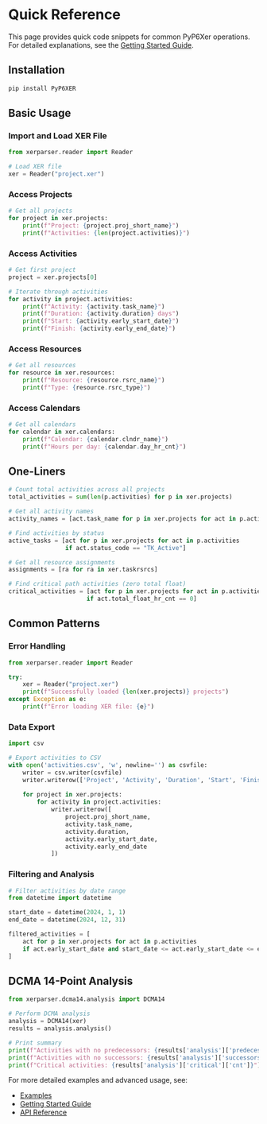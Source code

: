 # Quick Reference

This page provides quick code snippets for common PyP6Xer operations. For detailed explanations, see the [Getting Started Guide](getting_started.md).

## Installation

```bash
pip install PyP6XER
```

## Basic Usage

### Import and Load XER File

```python
from xerparser.reader import Reader

# Load XER file
xer = Reader("project.xer")
```

### Access Projects

```python
# Get all projects
for project in xer.projects:
    print(f"Project: {project.proj_short_name}")
    print(f"Activities: {len(project.activities)}")
```

### Access Activities

```python
# Get first project
project = xer.projects[0]

# Iterate through activities
for activity in project.activities:
    print(f"Activity: {activity.task_name}")
    print(f"Duration: {activity.duration} days")
    print(f"Start: {activity.early_start_date}")
    print(f"Finish: {activity.early_end_date}")
```

### Access Resources

```python
# Get all resources
for resource in xer.resources:
    print(f"Resource: {resource.rsrc_name}")
    print(f"Type: {resource.rsrc_type}")
```

### Access Calendars

```python
# Get all calendars
for calendar in xer.calendars:
    print(f"Calendar: {calendar.clndr_name}")
    print(f"Hours per day: {calendar.day_hr_cnt}")
```

## One-Liners

```python
# Count total activities across all projects
total_activities = sum(len(p.activities) for p in xer.projects)

# Get all activity names
activity_names = [act.task_name for p in xer.projects for act in p.activities]

# Find activities by status
active_tasks = [act for p in xer.projects for act in p.activities 
                if act.status_code == "TK_Active"]

# Get all resource assignments
assignments = [ra for ra in xer.taskrsrcs]

# Find critical path activities (zero total float)
critical_activities = [act for p in xer.projects for act in p.activities 
                      if act.total_float_hr_cnt == 0]
```

## Common Patterns

### Error Handling

```python
from xerparser.reader import Reader

try:
    xer = Reader("project.xer")
    print(f"Successfully loaded {len(xer.projects)} projects")
except Exception as e:
    print(f"Error loading XER file: {e}")
```

### Data Export

```python
import csv

# Export activities to CSV
with open('activities.csv', 'w', newline='') as csvfile:
    writer = csv.writer(csvfile)
    writer.writerow(['Project', 'Activity', 'Duration', 'Start', 'Finish'])
    
    for project in xer.projects:
        for activity in project.activities:
            writer.writerow([
                project.proj_short_name,
                activity.task_name,
                activity.duration,
                activity.early_start_date,
                activity.early_end_date
            ])
```

### Filtering and Analysis

```python
# Filter activities by date range
from datetime import datetime

start_date = datetime(2024, 1, 1)
end_date = datetime(2024, 12, 31)

filtered_activities = [
    act for p in xer.projects for act in p.activities
    if act.early_start_date and start_date <= act.early_start_date <= end_date
]
```

## DCMA 14-Point Analysis

```python
from xerparser.dcma14.analysis import DCMA14

# Perform DCMA analysis
analysis = DCMA14(xer)
results = analysis.analysis()

# Print summary
print(f"Activities with no predecessors: {results['analysis']['predecessors']['cnt']}")
print(f"Activities with no successors: {results['analysis']['successors']['cnt']}")
print(f"Critical activities: {results['analysis']['critical']['cnt']}")
```

For more detailed examples and advanced usage, see:
- [Examples](examples.md)
- [Getting Started Guide](getting_started.md)
- [API Reference](api/xerparser/index.rst)
